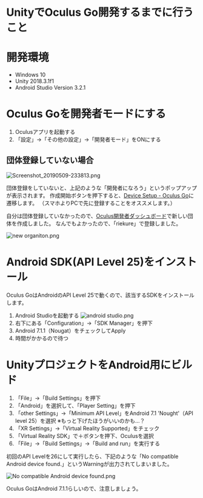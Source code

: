 # UnityでOculus Go開発するまでに行うこと

# 開発環境

- Windows 10
- Unity 2018.3.1f1
- Android Studio Version 3.2.1

# Oculus Goを開発者モードにする

1. Oculusアプリを起動する
2. 「設定」→「その他の設定」→「開発者モード」をONにする

## 団体登録していない場合

![Screenshot_20190509-233813.png](https://qiita-image-store.s3.ap-northeast-1.amazonaws.com/0/233011/3b6c07c3-04ba-c4ad-06a1-c533ae07ea37.png)

団体登録をしていないと、上記のような「開発者になろう」というポップアップが表示されます。
作成開始ボタンを押下すると、[Device Setup - Oculus Go](https://developer.oculus.com/documentation/mobilesdk/latest/concepts/mobile-device-setup-go/)に遷移します。
（スマホよりPCで先に登録することをオススメします。）

自分は団体登録していなかったので、[Oculus開発者ダッシュボード](https://dashboard.oculus.com/organizations/create/)で新しい団体を作成しました。
なんでもよかったので、「riekure」で登録しました。

![new organiton.png](https://qiita-image-store.s3.ap-northeast-1.amazonaws.com/0/233011/5b463787-c39f-c47e-853c-e80ab3e1559b.png)

# Android SDK(API Level 25)をインストール

Oculus GoはAndroidのAPI Level 25で動くので、該当するSDKをインストールします。

1. Android Studioを起動する
![android studio.png](https://qiita-image-store.s3.ap-northeast-1.amazonaws.com/0/233011/3f374ad6-0b40-1840-bb8c-3757655a4c32.png)
2. 右下にある「Configuration」→「SDK Manager」を押下
3. Android 7.1.1（Nougat）をチェックしてApply
4. 時間がかかるので待つ

# UnityプロジェクトをAndroid用にビルド

1. 「File」→「Build Settings」を押下
2. 「Android」を選択して、「Player Setting」を押下
3. 「other Settings」→「Minimum API Level」をAndroid 7.1 'Nought'（API level 25）を選択 ※もっと下げたほうがいいのかも…？
4. 「XR Settings」→「Virtual Reality Supported」をチェック
5. 「Virtual Reality SDK」で＋ボタンを押下、Oculusを選択
6. 「File」→「Build Settings」→「Build and run」を実行する

初回のAPI Levelを26にして実行したら、下記のような「No compatible Android device found.」というWarningが出力されてしまいました。

![No compatible Android device found.png](https://qiita-image-store.s3.ap-northeast-1.amazonaws.com/0/233011/6ed1263a-51f6-5e2d-cec1-93764671c50b.png)

Oculus GoはAndroid 7.1.1らしいので、注意しましょう。
